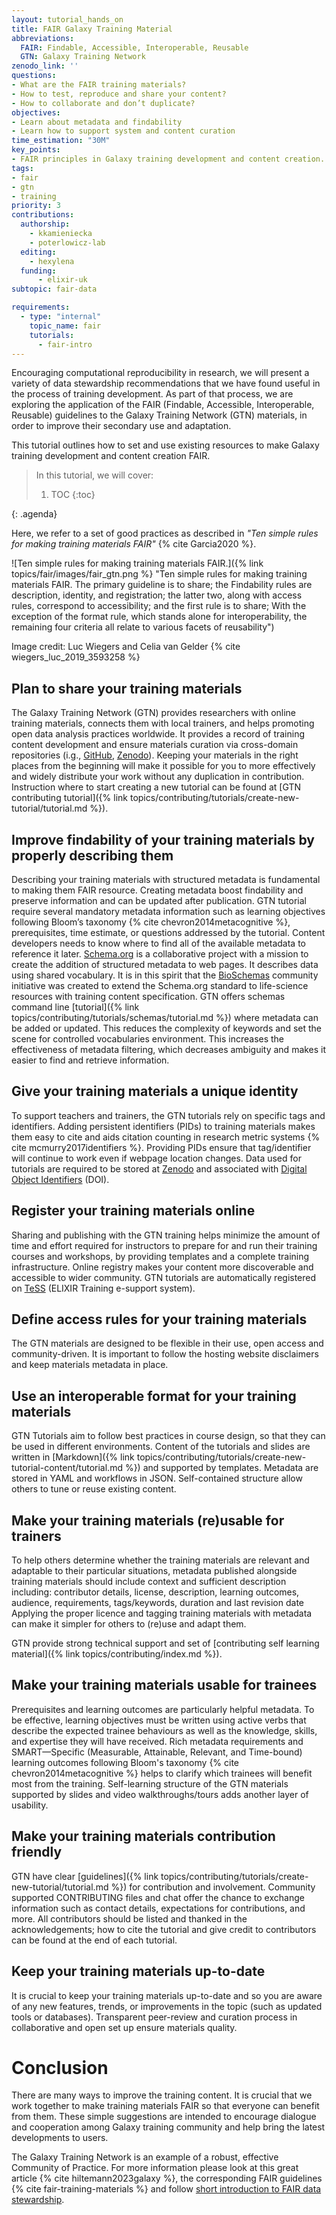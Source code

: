 ```yaml
---
layout: tutorial_hands_on
title: FAIR Galaxy Training Material
abbreviations:
  FAIR: Findable, Accessible, Interoperable, Reusable
  GTN: Galaxy Training Network
zenodo_link: ''
questions:
- What are the FAIR training materials?
- How to test, reproduce and share your content?
- How to collaborate and don’t duplicate?
objectives:
- Learn about metadata and findability
- Learn how to support system and content curation
time_estimation: "30M"
key_points:
- FAIR principles in Galaxy training development and content creation.
tags:
- fair
- gtn
- training
priority: 3
contributions:
  authorship:
    - kkamieniecka
    - poterlowicz-lab
  editing:
    - hexylena
  funding:
      - elixir-uk
subtopic: fair-data

requirements:
  - type: "internal"
    topic_name: fair
    tutorials:
      - fair-intro
---
```



Encouraging computational reproducibility in research, we will present a variety of data stewardship recommendations that we have found useful in the process of training development. As part of that process, we are exploring the application of the FAIR (Findable, Accessible, Interoperable, Reusable) guidelines to the Galaxy Training Network (GTN) materials, in order to improve their secondary use and adaptation.

This tutorial outlines how to set and use existing resources to make Galaxy training development and content creation FAIR.

> <agenda-title></agenda-title>
>
> In this tutorial, we will cover:
>
> 1. TOC
> {:toc}
>
{: .agenda}

Here, we refer to a set of good practices as described in *"Ten simple rules for making training materials FAIR"* {% cite Garcia2020 %}.

![Ten simple rules for making training materials FAIR.]({% link topics/fair/images/fair_gtn.png %} "Ten simple rules for making training materials FAIR. The primary guideline is to share; the Findability rules are description, identity, and registration; the latter two, along with access rules, correspond to accessibility; and the first rule is to share; With the exception of the format rule, which stands alone for interoperability, the remaining four criteria all relate to various facets of reusability")

Image credit: Luc Wiegers and Celia van Gelder {% cite wiegers_luc_2019_3593258 %}

## Plan to share your training materials

The Galaxy Training Network (GTN) provides researchers with online training materials, connects them with local trainers, and helps promoting open data analysis practices worldwide. It provides a record of training content development and ensure materials curation via  cross-domain repositories (i.g., [GitHub](https://github.com/galaxyproject/training-material), [Zenodo](https://zenodo.org/)). Keeping your materials in the right places from the beginning will make it possible for you to more effectively and widely distribute your work without any duplication in contribution. Instruction where to start creating a new tutorial can be found at [GTN contributing tutorial]({% link topics/contributing/tutorials/create-new-tutorial/tutorial.md %}).

## Improve findability of your training materials by properly describing them

Describing your training materials with structured metadata is fundamental to making them FAIR resource. Creating metadata boost findability and preserve information and can be updated after publication. GTN  tutorial require several mandatory metadata information such as learning objectives following Bloom’s taxonomy {% cite chevron2014metacognitive %}, prerequisites, time estimate, or questions addressed by the tutorial. Content developers needs to know where to find all of the available metadata to reference it later. [Schema.org](https://schema.org/) is a collaborative project with a mission to create the addition of structured metadata to web pages. It describes data using shared vocabulary. It is in this spirit that the [BioSchemas](https://bioschemas.org/) community initiative was created to extend the Schema.org standard to life-science resources with training content specification. GTN offers schemas command line [tutorial]({% link topics/contributing/tutorials/schemas/tutorial.md %}) where metadata can be added or updated. This reduces the complexity of keywords and set the scene for controlled vocabularies environment. This increases the effectiveness of metadata filtering, which decreases ambiguity and makes it easier to find and retrieve information.

## Give your training materials a unique identity

To support teachers and trainers, the GTN tutorials rely on specific tags and identifiers. Adding persistent identifiers (PIDs) to training materials makes them easy to cite and aids citation counting in research metric systems {% cite mcmurry2017identifiers %}. Providing PIDs ensure that tag/identifier will continue to work even if webpage location changes. Data used for tutorials are required to be stored at [Zenodo](https://zenodo.org/) and associated with [Digital Object Identifiers](https://www.doi.org/) (DOI).

## Register your training materials online
Sharing and publishing with the GTN training helps minimize the amount of time and effort required for instructors to prepare for and run their training courses and workshops, by providing templates and a complete training infrastructure. Online registry makes your content more discoverable and accessible to wider community. GTN tutorials are automatically registered on [TeSS](https://tess.elixir-europe.org/) (ELIXIR Training e-support system).

## Define access rules for your training materials
The GTN materials are designed to be flexible in their use, open access and community-driven. It is important to follow the hosting website disclaimers and keep materials metadata in place.

## Use an interoperable format for your training materials
GTN Tutorials aim to follow best practices in course design, so that they can be used in different environments. Content of the tutorials and slides are written in [Markdown]({% link topics/contributing/tutorials/create-new-tutorial-content/tutorial.md %}) and supported by templates. Metadata are stored in YAML and workflows in JSON. Self-contained structure allow others to tune or reuse existing content.

## Make your training materials (re)usable for trainers
To help others determine whether the training materials are relevant and adaptable to their particular situations, metadata published alongside training materials should include context and sufficient description including: contributor details, license, description, learning outcomes, audience, requirements, tags/keywords, duration and last revision date Applying the proper licence and tagging training materials with metadata can make it simpler for others to (re)use and adapt them.

GTN provide strong technical support and set of [contributing self learning material]({% link topics/contributing/index.md %}).

## Make your training materials usable for trainees
Prerequisites and learning outcomes are particularly helpful metadata. To be effective, learning objectives must be written using active verbs that describe the expected trainee behaviours as well as the knowledge, skills, and expertise they will have received. Rich metadata requirements and SMART—Specific (Measurable, Attainable, Relevant, and Time-bound) learning outcomes following Bloom's taxonomy {% cite chevron2014metacognitive %} helps to clarify which trainees will benefit most from the training. Self-learning structure of the GTN materials supported by slides and video walkthroughs/tours adds another layer of usability.

## Make your training materials contribution friendly
GTN have clear [guidelines]({% link topics/contributing/tutorials/create-new-tutorial/tutorial.md %}) for contribution and involvement. Community supported CONTRIBUTING files and chat offer the chance to exchange information such as contact details, expectations for contributions, and more. All contributors should be listed and thanked in the acknowledgements; how to cite the tutorial and give credit to contributors can be found at the end of each tutorial.

## Keep your training materials up-to-date
It is crucial to keep your training materials up-to-date and so you are aware of any new features, trends, or improvements in the topic (such as updated tools or databases). Transparent peer-review and curation process in collaborative and open set up ensure materials quality.

# Conclusion
There are many ways to improve the training content. It is crucial that we work together to make training materials FAIR so that everyone can benefit from them. These simple suggestions are intended to encourage dialogue and cooperation among Galaxy training community and help bring the latest developments to users.

The Galaxy Training Network is an example of a robust, effective Community of Practice.
For more information please look at this great article {% cite hiltemann2023galaxy %}, the corresponding FAIR guidelines {% cite fair-training-materials %} and follow [short introduction to FAIR data stewardship](http://fellowship.elixiruknode.org/).

